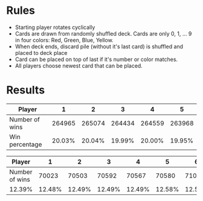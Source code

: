 # Rules #
* Starting player rotates cyclically
* Cards are drawn from randomly shuffled deck. Cards are only 0, 1, ... 9 in four colors: Red, Green, Blue, Yellow.
* When deck ends, discard pile (without it's last card) is shuffled and placed to deck place
* Card can be placed on top of last if it's number or color matches.
* All players choose newest card that can be placed.

# Results

Player | 1 | 2 | 3 | 4 | 5 |
-|- | - | - | - | - | 
Number of wins | 264965 | 265074 | 264434 | 264559 | 263968
Win percentage | 20.03% | 20.04% | 19.99% | 20.00% | 19.95%


Player | 1 | 2 | 3 | 4 | 5 | 6 | 7 | 8
-|- | - | - | - | - | - | - | - | 
Number of wins | 70023 | 70503 | 70592 | 70567 | 70580 | 71096 | 70778 | 70861
| 12.39% | 12.48% | 12.49% | 12.49% | 12.49% | 12.58% | 12.53% | 12.54%